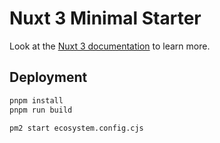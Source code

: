 # Nuxt 3 Minimal Starter

Look at the [Nuxt 3 documentation](https://nuxt.com/docs/getting-started/introduction) to learn more.

## Deployment
```bash
pnpm install
pnpm run build

pm2 start ecosystem.config.cjs
```